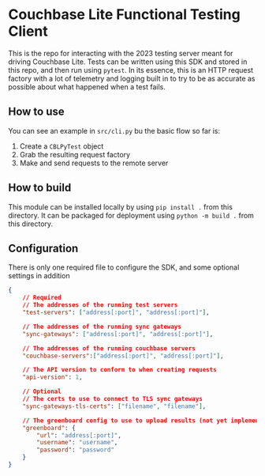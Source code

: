 # Couchbase Lite Functional Testing Client

This is the repo for interacting with the 2023 testing server meant for driving Couchbase Lite.  Tests can be written using this SDK and stored in this repo, and then run using `pytest`.  In its essence, this is an HTTP request factory with a lot of telemetry and logging built in to try to be as accurate as possible about what happened when a test fails.

## How to use

You can see an example in `src/cli.py` bu the basic flow so far is:

1. Create a `CBLPyTest` object
2. Grab the resulting request factory
3. Make and send requests to the remote server

## How to build

This module can be installed locally by using `pip install .` from this directory.  It can be packaged for deployment using `python -m build .` from this directory.

## Configuration

There is only one required file to configure the SDK, and some optional settings in addition

```json
{
    // Required
    // The addresses of the running test servers
    "test-servers": ["address[:port]", "address[:port]"],

    // The addresses of the running sync gateways
    "sync-gateways": ["address[:port]", "address[:port]"],

    // The addresses of the running couchbase servers
    "couchbase-servers":["address[:port]", "address[:port]"],

    // The API version to conform to when creating requests
    "api-version": 1,

    // Optional
    // The certs to use to connect to TLS sync gateways
    "sync-gateways-tls-certs": ["filename", "filename"],

    // The greenboard config to use to upload results (not yet implemented)
    "greenboard": {
        "url": "address[:port]",
        "username": "username",
        "password": "password"
    }
}
```

